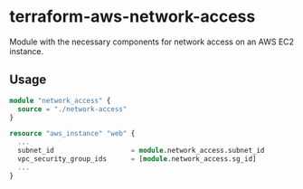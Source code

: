 # terraform-aws-network-access

Module with the necessary components for network access on an AWS EC2 instance.

## Usage

```terraform
module "network_access" {
  source = "./network-access"
}

resource "aws_instance" "web" {
  ...
  subnet_id                   = module.network_access.subnet_id
  vpc_security_group_ids      = [module.network_access.sg_id]
  ...
}
```